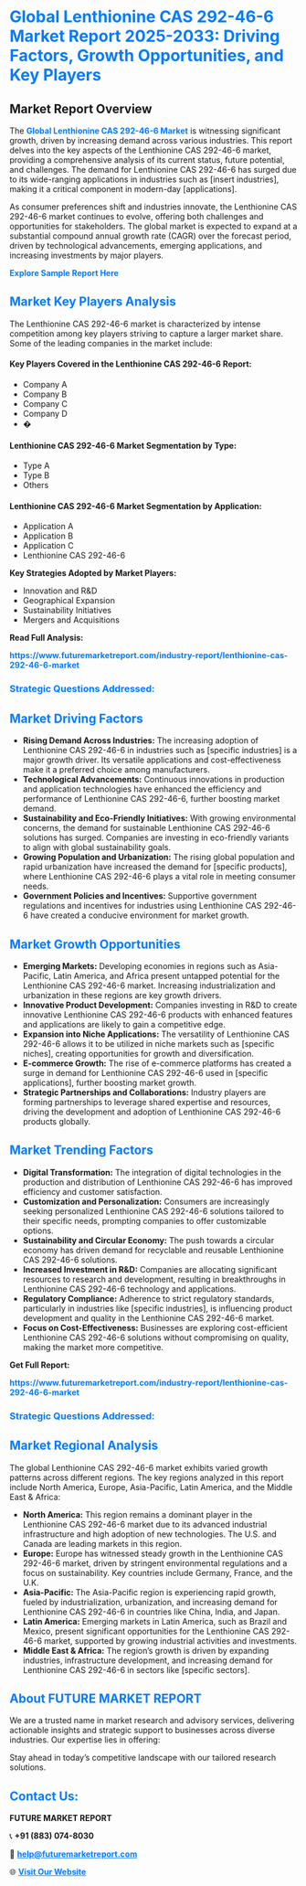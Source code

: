 <h1 style="color: #007BFF;">Global Lenthionine CAS 292-46-6 Market Report 2025-2033: Driving Factors, Growth Opportunities, and Key Players</h1>

<section id="overview">
<h2>Market Report Overview</h2>
<p>The <a href="https://www.futuremarketreport.com/industry-report/lenthionine-cas-292-46-6-market" style="color: #007BFF; text-decoration: none;"><strong>Global Lenthionine CAS 292-46-6 Market</strong></a> is witnessing significant growth, driven by increasing demand across various industries. This report delves into the key aspects of the Lenthionine CAS 292-46-6 market, providing a comprehensive analysis of its current status, future potential, and challenges. The demand for Lenthionine CAS 292-46-6 has surged due to its wide-ranging applications in industries such as [insert industries], making it a critical component in modern-day [applications].</p>
<p>As consumer preferences shift and industries innovate, the Lenthionine CAS 292-46-6 market continues to evolve, offering both challenges and opportunities for stakeholders. The global market is expected to expand at a substantial compound annual growth rate (CAGR) over the forecast period, driven by technological advancements, emerging applications, and increasing investments by major players.</p>
</section>

<section id="overview">
<p><a href="https://www.futuremarketreport.com/request-sample/reportId=120759" style="color: #007BFF; text-decoration: none;"><strong>Explore Sample Report Here</strong></a></p>
</section>

<section id="key-players">
<h2 style="color: #007BFF;">Market Key Players Analysis</h2>
<p>The Lenthionine CAS 292-46-6 market is characterized by intense competition among key players striving to capture a larger market share. Some of the leading companies in the market include:</p>
<h4>Key Players Covered in the Lenthionine CAS 292-46-6 Report:</h4>
<ul><li>Company A</li><li>Company B</li><li>Company C</li><li>Company D</li><li>�</li></ul>
<h4>Lenthionine CAS 292-46-6 Market Segmentation by Type:</h4>
<ul><li>Type A</li><li>Type B</li><li>Others</li></ul>

<h4>Lenthionine CAS 292-46-6 Market Segmentation by Application:</h4>
<ul><li>Application A</li><li>Application B</li><li>Application C</li><li>Lenthionine CAS 292-46-6</li></ul>
<p><strong>Key Strategies Adopted by Market Players:</strong></p>
<ul>
<li>Innovation and R&D</li>
<li>Geographical Expansion</li>
<li>Sustainability Initiatives</li>
<li>Mergers and Acquisitions</li>
</ul>
</section>

<section>
<p><strong>Read Full Analysis: </strong></p><a href="https://www.futuremarketreport.com/industry-report/lenthionine-cas-292-46-6-market" style="color: #007BFF; text-decoration: none;"><strong>https://www.futuremarketreport.com/industry-report/lenthionine-cas-292-46-6-market</strong></a>
<h3 style="color: #007BFF;">Strategic Questions Addressed:</h3>
</section>

<section id="driving-factors">
<h2 style="color: #007BFF;">Market Driving Factors</h2>
<ul>
<li><strong>Rising Demand Across Industries:</strong> The increasing adoption of Lenthionine CAS 292-46-6 in industries such as [specific industries] is a major growth driver. Its versatile applications and cost-effectiveness make it a preferred choice among manufacturers.</li>
<li><strong>Technological Advancements:</strong> Continuous innovations in production and application technologies have enhanced the efficiency and performance of Lenthionine CAS 292-46-6, further boosting market demand.</li>
<li><strong>Sustainability and Eco-Friendly Initiatives:</strong> With growing environmental concerns, the demand for sustainable Lenthionine CAS 292-46-6 solutions has surged. Companies are investing in eco-friendly variants to align with global sustainability goals.</li>
<li><strong>Growing Population and Urbanization:</strong> The rising global population and rapid urbanization have increased the demand for [specific products], where Lenthionine CAS 292-46-6 plays a vital role in meeting consumer needs.</li>
<li><strong>Government Policies and Incentives:</strong> Supportive government regulations and incentives for industries using Lenthionine CAS 292-46-6 have created a conducive environment for market growth.</li>
</ul>
</section>

<section id="growth-opportunities">
<h2 style="color: #007BFF;">Market Growth Opportunities</h2>
<ul>
<li><strong>Emerging Markets:</strong> Developing economies in regions such as Asia-Pacific, Latin America, and Africa present untapped potential for the Lenthionine CAS 292-46-6 market. Increasing industrialization and urbanization in these regions are key growth drivers.</li>
<li><strong>Innovative Product Development:</strong> Companies investing in R&D to create innovative Lenthionine CAS 292-46-6 products with enhanced features and applications are likely to gain a competitive edge.</li>
<li><strong>Expansion into Niche Applications:</strong> The versatility of Lenthionine CAS 292-46-6 allows it to be utilized in niche markets such as [specific niches], creating opportunities for growth and diversification.</li>
<li><strong>E-commerce Growth:</strong> The rise of e-commerce platforms has created a surge in demand for Lenthionine CAS 292-46-6 used in [specific applications], further boosting market growth.</li>
<li><strong>Strategic Partnerships and Collaborations:</strong> Industry players are forming partnerships to leverage shared expertise and resources, driving the development and adoption of Lenthionine CAS 292-46-6 products globally.</li>
</ul>
</section>

<section id="trending-factors">
<h2 style="color: #007BFF;">Market Trending Factors</h2>
<ul>
<li><strong>Digital Transformation:</strong> The integration of digital technologies in the production and distribution of Lenthionine CAS 292-46-6 has improved efficiency and customer satisfaction.</li>
<li><strong>Customization and Personalization:</strong> Consumers are increasingly seeking personalized Lenthionine CAS 292-46-6 solutions tailored to their specific needs, prompting companies to offer customizable options.</li>
<li><strong>Sustainability and Circular Economy:</strong> The push towards a circular economy has driven demand for recyclable and reusable Lenthionine CAS 292-46-6 solutions.</li>
<li><strong>Increased Investment in R&D:</strong> Companies are allocating significant resources to research and development, resulting in breakthroughs in Lenthionine CAS 292-46-6 technology and applications.</li>
<li><strong>Regulatory Compliance:</strong> Adherence to strict regulatory standards, particularly in industries like [specific industries], is influencing product development and quality in the Lenthionine CAS 292-46-6 market.</li>
<li><strong>Focus on Cost-Effectiveness:</strong> Businesses are exploring cost-efficient Lenthionine CAS 292-46-6 solutions without compromising on quality, making the market more competitive.</li>
</ul>
</section>

<section>
<p><strong>Get Full Report: </strong></p><a href="https://www.futuremarketreport.com/industry-report/lenthionine-cas-292-46-6-market" style="color: #007BFF; text-decoration: none;"><strong>https://www.futuremarketreport.com/industry-report/lenthionine-cas-292-46-6-market</strong></a>
<h3 style="color: #007BFF;">Strategic Questions Addressed:</h3>
</section>


<section id="regional-analysis">
<h2 style="color: #007BFF;">Market Regional Analysis</h2>
<p>The global Lenthionine CAS 292-46-6 market exhibits varied growth patterns across different regions. The key regions analyzed in this report include North America, Europe, Asia-Pacific, Latin America, and the Middle East & Africa:</p>
<ul>
<li><strong>North America:</strong> This region remains a dominant player in the Lenthionine CAS 292-46-6 market due to its advanced industrial infrastructure and high adoption of new technologies. The U.S. and Canada are leading markets in this region.</li>
<li><strong>Europe:</strong> Europe has witnessed steady growth in the Lenthionine CAS 292-46-6 market, driven by stringent environmental regulations and a focus on sustainability. Key countries include Germany, France, and the U.K.</li>
<li><strong>Asia-Pacific:</strong> The Asia-Pacific region is experiencing rapid growth, fueled by industrialization, urbanization, and increasing demand for Lenthionine CAS 292-46-6 in countries like China, India, and Japan.</li>
<li><strong>Latin America:</strong> Emerging markets in Latin America, such as Brazil and Mexico, present significant opportunities for the Lenthionine CAS 292-46-6 market, supported by growing industrial activities and investments.</li>
<li><strong>Middle East & Africa:</strong> The region’s growth is driven by expanding industries, infrastructure development, and increasing demand for Lenthionine CAS 292-46-6 in sectors like [specific sectors].</li>
</ul>
</section>

<footer>
<h2 style="color: #007BFF;">About FUTURE MARKET REPORT</h2>
<p>We are a trusted name in market research and advisory services, delivering actionable insights and strategic support to businesses across diverse industries. Our expertise lies in offering:</p>

<p>Stay ahead in today’s competitive landscape with our tailored research solutions.</p>

<h2 style="color: #007BFF;">Contact Us:</h2>
<p><strong>FUTURE MARKET REPORT</strong></p>
<p>📞 <strong>+91 (883) 074-8030</strong></p>
<p>📧 <strong><a href="mailto:help@futuremarketreport.com" style="color: #007BFF;">help@futuremarketreport.com</a></strong></p>
<p>🌐 <strong><a href="https://www.futuremarketreport.com/" style="color: #007BFF;">Visit Our Website</a></strong></p>
</footer>